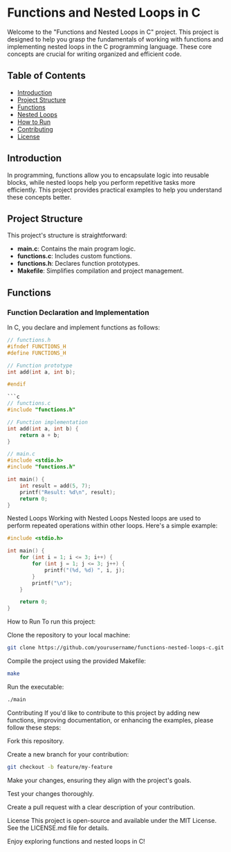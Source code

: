 # Functions and Nested Loops in C

Welcome to the "Functions and Nested Loops in C" project. This project is designed to help you grasp the fundamentals of working with functions and implementing nested loops in the C programming language. These core concepts are crucial for writing organized and efficient code.

## Table of Contents

- [Introduction](#introduction)
- [Project Structure](#project-structure)
- [Functions](#functions)
- [Nested Loops](#nested-loops)
- [How to Run](#how-to-run)
- [Contributing](#contributing)
- [License](#license)

## Introduction

In programming, functions allow you to encapsulate logic into reusable blocks, while nested loops help you perform repetitive tasks more efficiently. This project provides practical examples to help you understand these concepts better.

## Project Structure

This project's structure is straightforward:

- **main.c**: Contains the main program logic.
- **functions.c**: Includes custom functions.
- **functions.h**: Declares function prototypes.
- **Makefile**: Simplifies compilation and project management.

## Functions

### Function Declaration and Implementation

In C, you declare and implement functions as follows:

```c
// functions.h
#ifndef FUNCTIONS_H
#define FUNCTIONS_H

// Function prototype
int add(int a, int b);

#endif

```c
// functions.c
#include "functions.h"

// Function implementation
int add(int a, int b) {
    return a + b;
}
```
```c
// main.c
#include <stdio.h>
#include "functions.h"

int main() {
    int result = add(5, 7);
    printf("Result: %d\n", result);
    return 0;
}
```
Nested Loops
Working with Nested Loops
Nested loops are used to perform repeated operations within other loops. Here's a simple example:
```c
#include <stdio.h>

int main() {
    for (int i = 1; i <= 3; i++) {
        for (int j = 1; j <= 3; j++) {
            printf("(%d, %d) ", i, j);
        }
        printf("\n");
    }

    return 0;
}
```
How to Run
To run this project:

Clone the repository to your local machine:
```bash
git clone https://github.com/yourusername/functions-nested-loops-c.git
```
Compile the project using the provided Makefile:
```bash
make
```
Run the executable:
```bash
./main
```
Contributing
If you'd like to contribute to this project by adding new functions, improving documentation, or enhancing the examples, please follow these steps:

Fork this repository.

Create a new branch for your contribution:
```bash
git checkout -b feature/my-feature
```
Make your changes, ensuring they align with the project's goals.

Test your changes thoroughly.

Create a pull request with a clear description of your contribution.

License
This project is open-source and available under the MIT License. See the LICENSE.md file for details.

Enjoy exploring functions and nested loops in C!






















































